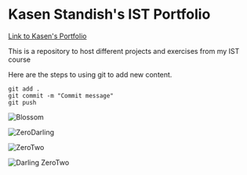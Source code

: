 # Kasen Standish's IST Portfolio

[Link to Kasen's Portfolio](https://github.com/DarlingDuck/ist-portfolio-Kasen)

This is a repository to host different projects and exercises from my IST course

Here are the steps to using git to add new content.

```
git add .
git commit -m "Commit message"
git push
```

![Blossom](https://facts.net/wp-content/uploads/2023/09/23-facts-about-blossom-the-powerpuff-girls-1694159159.jpg)

![ZeroDarling](http://t2.gstatic.com/images?q=tbn:ANd9GcQVG1qRK2cX8mhSCxzMzNSsDplEWS1FlZR_jGVAdovQ9e8QrsqZDlxXngVssOQzGIaokZxq0A)

![ZeroTwo](https://encrypted-tbn0.gstatic.com/images?q=tbn:ANd9GcTJbr7_N_9MF5H49ZoX3JIL1pCPpBvuWC-5RifDnMyEwqUy4YBpMeohMSbIiGJWjECWAgs&usqp=CAU)

![Darling ZeroTwo](https://upload.wikimedia.org/wikipedia/en/7/71/Franxx_Zero_Two.jpg)

